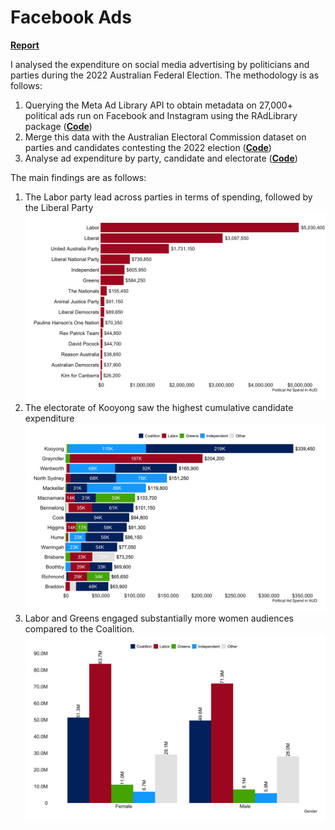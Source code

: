 # Facebook Ads

**[Report](https://australiainstitute.org.au/report/political-advertising-on-social-media-platforms-during-the-2022-federal-election/)**

I analysed the expenditure on social media advertising by politicians and parties during the 2022 Australian Federal Election. The methodology is as follows:
  1. Querying the Meta Ad Library API to obtain metadata on 27,000+ political ads run on Facebook and Instagram using the RAdLibrary package (**[Code](fb_api.R)**)
  2. Merge this data with the Australian Electoral Commission dataset on parties and candidates contesting the 2022 election (**[Code](merging_cleaning.R)**)  
  3. Analyse ad expenditure by party, candidate and electorate (**[Code](ad_exp_visualisations)**)
  
The main findings are as follows:
  1. The Labor party lead across parties in terms of spending, followed by the Liberal Party
  ![alt_text](party_spend.png)
  2. The electorate of Kooyong saw the highest cumulative candidate expenditure 
  ![alt_text](division_spend.png)
  3. Labor and Greens engaged substantially more women audiences compared to the Coalition. 
  ![alt_text](gender_impressions.png)
